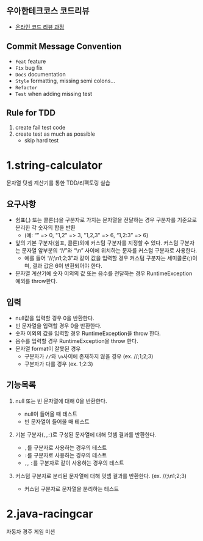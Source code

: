 ## 우아한테크코스 코드리뷰

* [온라인 코드 리뷰 과정](https://github.com/woowacourse/woowacourse-docs/blob/master/maincourse/README.md)

## Commit Message Convention

* ``Feat`` feature
* ``Fix`` bug fix
* ``Docs`` documentation
* ``Style`` formatting, missing semi colons...
* ``Refactor``
* ``Test`` when adding missing test

## Rule for TDD  

1. create fail test code
2. create test as much as possible
   - skip hard test

# 1.string-calculator

문자열 덧셈 계산기를 통한 TDD/리팩토링 실습

## 요구사항  

* 쉼표(,) 또는 콜론(:)을 구분자로 가지는 문자열을 전달하는 경우 구분자를 기준으로 분리한 각 숫자의 합을 반환 
  - (예: “” => 0, "1,2" => 3, "1,2,3" => 6, “1,2:3” => 6)
* 앞의 기본 구분자(쉼표, 콜론)외에 커스텀 구분자를 지정할 수 있다. 커스텀 구분자는 문자열 앞부분의 “//”와 “\n” 사이에 위치하는 문자를 커스텀 구분자로 사용한다.
  - 예를 들어 “//;\n1;2;3”과 같이 값을 입력할 경우 커스텀 구분자는 세미콜론(;)이며, 결과 값은 6이 반환되어야 한다.
* 문자열 계산기에 숫자 이외의 값 또는 음수를 전달하는 경우 RuntimeException 예외를 throw한다.

## 입력

- null값을 입력할 경우 0을 반환한다.
- 빈 문자열을 입력할 경우 0을 반환한다.
- 숫자 이외의 값을 입력할 경우 RuntimeException을 throw 한다.
- 음수를 입력할 경우 RuntimeException을 throw 한다.
- 문자열 format이 잘못된 경우
  - 구분자가 ``//``와 ``\n``사이에 존재하지 않을 경우 (ex. //;1;2;3)
  - 구분자가 다를 경우 (ex. 1;2:3)

## 기능목록  

1. null 또는 빈 문자열에 대해 0을 반환한다.  
   - null이 들어올 때 테스트
   - 빈 문자열이 들어올 때 테스트

2. 기본 구분자(``,``,``:``)로 구성된 문자열에 대해 덧셈 결과를 반환한다.
   - ``,``를 구분자로 사용하는 경우의 테스트
   - ``:``를 구분자로 사용하는 경우의 테스트
   - ``,``, ``:``를 구분자로 같이 사용하는 경우의 테스트
3. 커스텀 구분자로 분리된 문자열에 대해 덧셈 결과를 반환한다. (ex. //;\n1;2;3)
   - 커스텀 구분자로 문자열을 분리하는 테스트

# 2.java-racingcar

자동차 경주 게임 미션
